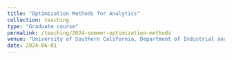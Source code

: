 ```yaml
---
title: "Optimization Methods for Analytics"
collection: teaching
type: "Graduate course"
permalink: /teaching/2024-summer-optimization-methods
venue: "University of Southern California, Department of Industrial and Systems Engineering"
date: 2024-06-01
---
```

